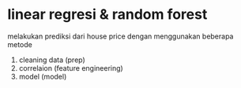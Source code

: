 # linear regresi & random forest 

melakukan prediksi dari house price dengan menggunakan beberapa metode 

1. cleaning data (prep)
2. correlaion (feature engineering)
3. model (model)


